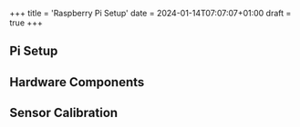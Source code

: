 +++
title = 'Raspberry Pi Setup'
date = 2024-01-14T07:07:07+01:00
draft = true
+++

## Pi Setup

## Hardware Components

## Sensor Calibration

